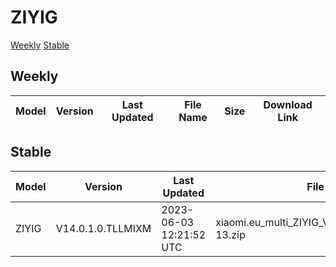 # ZIYIG
[Weekly](#Weekly)  [Stable](#Stable)
## Weekly
| Model | Version | Last Updated | File Name | Size | Download Link |
| ---- | ---- | ---- | ---- | ---- | ---- |
## Stable
| Model | Version | Last Updated | File Name | Size | Download Link |
| ---- | ---- | ---- | ---- | ---- | ---- |
| ZIYIG | V14.0.1.0.TLLMIXM | 2023-06-03 12:21:52 UTC | xiaomi.eu_multi_ZIYIG_V14.0.1.0.TLLMIXM_v14-13.zip | 5.2 GB | [SourceForge](https://sourceforge.net/projects/xiaomi-eu-multilang-miui-roms/files/xiaomi.eu/MIUI-STABLE-RELEASES/MIUIv14/xiaomi.eu_multi_ZIYIG_V14.0.1.0.TLLMIXM_v14-13.zip/download) |
